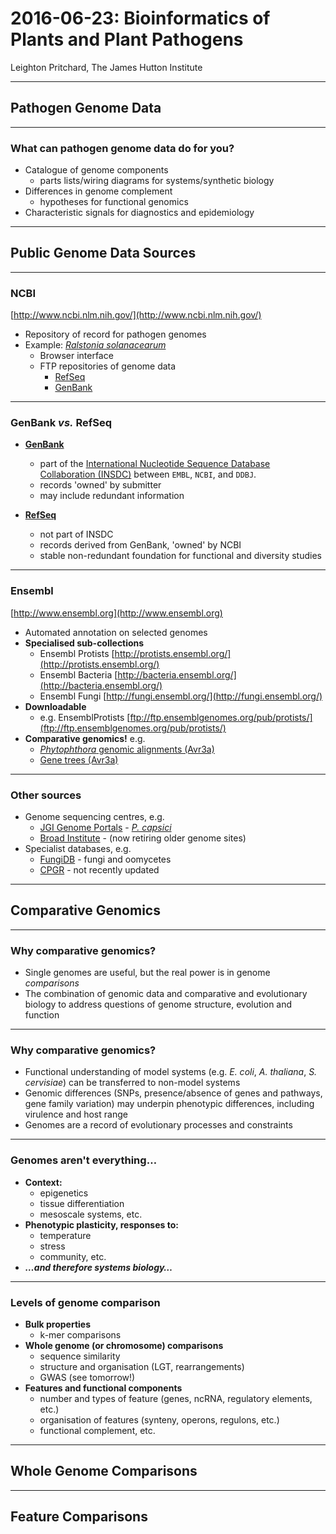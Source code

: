 <!-- .slide: data-background="./images/pba_400_circular.png" -->

# 2016-06-23: Bioinformatics of Plants and Plant Pathogens

Leighton Pritchard, The James Hutton Institute

---

<!-- .slide: data-background="./images/hutton_background.png" data-background-size="100%" -->

## Pathogen Genome Data

----

<!-- .slide: data-background="./images/hutton_background.png" data-background-size="100%" -->

### What can pathogen genome data do for you?

* Catalogue of genome components
  * parts lists/wiring diagrams for systems/synthetic biology
* Differences in genome complement
  * hypotheses for functional genomics
* Characteristic signals for diagnostics and epidemiology

---

<!-- .slide: data-background="./images/ensembl_protists.png" -->

## Public Genome Data Sources

----

<!-- .slide: data-background="./images/hutton_background.png" data-background-size="100%" -->

### NCBI

[http://www.ncbi.nlm.nih.gov/](http://www.ncbi.nlm.nih.gov/)

* Repository of record for pathogen genomes
* Example: [*Ralstonia solanacearum*](http://www.ncbi.nlm.nih.gov/genome/490)
  * Browser interface
  * FTP repositories of genome data
    * [RefSeq](ftp://ftp.ncbi.nlm.nih.gov/genomes/refseq/bacteria/Ralstonia_solanacearum/latest_assembly_versions/)
    * [GenBank](ftp://ftp.ncbi.nlm.nih.gov/genomes/genbank/bacteria/Ralstonia_solanacearum/latest_assembly_versions/)

----

<!-- .slide: data-background="./images/hutton_background.png" data-background-size="100%" -->

### GenBank *vs.* RefSeq

* [**GenBank**](http://www.ncbi.nlm.nih.gov/genbank/)
  * part of the [International Nucleotide Sequence Database Collaboration (INSDC)](http://www.insdc.org/) between `EMBL`, `NCBI`, and `DDBJ`.
  * records 'owned' by submitter
  * may include redundant information
  
* [**RefSeq**](http://www.ncbi.nlm.nih.gov/refseq/about/)
  * not part of INSDC
  * records derived from GenBank, 'owned' by NCBI
  * stable non-redundant foundation for functional and diversity studies

----

<!-- .slide: data-background="./images/hutton_background.png" data-background-size="100%" -->

### Ensembl

[http://www.ensembl.org](http://www.ensembl.org)

* Automated annotation on selected genomes
* **Specialised sub-collections**
  * Ensembl Protists [http://protists.ensembl.org/](http://protists.ensembl.org/)
  * Ensembl Bacteria [http://bacteria.ensembl.org/](http://bacteria.ensembl.org/)
  * Ensembl Fungi [http://fungi.ensembl.org/](http://fungi.ensembl.org/)
* **Downloadable**
  * e.g. EnsemblProtists [ftp://ftp.ensemblgenomes.org/pub/protists/](ftp://ftp.ensemblgenomes.org/pub/protists/)
* **Comparative genomics!** e.g.
  * [*Phytophthora* genomic alignments (Avr3a)](http://protists.ensembl.org/Phytophthora_infestans/Location/Compara_Alignments/Image?align=119329;db=core;r=supercont1.34:559462-573700)
  * [Gene trees (Avr3a)](http://protists.ensembl.org/Phytophthora_infestans/Gene/Compara_Tree/pan_compara?db=core;g=PITG_14371;r=supercont1.34:559462-573700;t=PITG_14371T0)

----

<!-- .slide: data-background="./images/hutton_background.png" data-background-size="100%" -->

### Other sources

* Genome sequencing centres, e.g.
  * [JGI Genome Portals](http://genome.jgi.doe.gov/) - [*P. capsici*](http://genome.jgi.doe.gov/Phyca11/Phyca11.home.html)
  * [Broad Institute](https://www.broadinstitute.org/) - (now retiring older genome sites)
* Specialist databases, e.g.
  * [FungiDB](http://fungidb.org/fungidb/) - fungi and oomycetes
  * [CPGR](http://cpgr.plantbiology.msu.edu/) - not recently updated

---

## Comparative Genomics  

----

<!-- .slide: data-background="./images/hutton_background.png" data-background-size="100%" -->

### Why comparative genomics?

* Single genomes are useful, but the real power is in genome *comparisons*
* The combination of genomic data and comparative and evolutionary biology to address questions of genome structure, evolution and function

----

<!-- .slide: data-background="./images/hutton_background.png" data-background-size="100%" -->

### Why comparative genomics?

* Functional understanding of model systems (e.g. *E. coli*, *A. thaliana*, *S. cervisiae*) can be transferred to non-model systems
* Genomic differences (SNPs, presence/absence of genes and pathways, gene family variation) may underpin phenotypic differences, including virulence and host range
* Genomes are a record of evolutionary processes and constraints

----

<!-- .slide: data-background="./images/hutton_background.png" data-background-size="100%" -->

### Genomes aren't everything…

* **Context:**
  * epigenetics
  * tissue differentiation
  * mesoscale systems, etc.
* **Phenotypic plasticity, responses to:**
  * temperature
  * stress
  * community, etc.
* ***…and therefore systems biology…***

----

### Levels of genome comparison

* **Bulk properties**
  * k-mer comparisons
* **Whole genome (or chromosome) comparisons**
  * sequence similarity
  * structure and organisation (LGT, rearrangements)
  * GWAS (see tomorrow!)
* **Features and functional components**
  * number and types of feature (genes, ncRNA, regulatory elements, etc.)
  * organisation of features (synteny, operons, regulons, etc.)
  * functional complement, etc.

---

## Whole Genome Comparisons

---

## Feature Comparisons
  